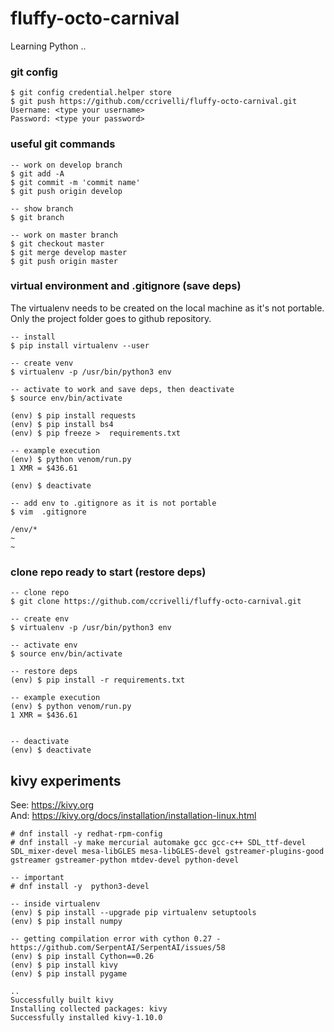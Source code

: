 # fluffy-octo-carnival
Learning Python ..

### git config
```
$ git config credential.helper store
$ git push https://github.com/ccrivelli/fluffy-octo-carnival.git
Username: <type your username>
Password: <type your password>
```

### useful git commands
```
-- work on develop branch
$ git add -A
$ git commit -m 'commit name'
$ git push origin develop

-- show branch
$ git branch

-- work on master branch
$ git checkout master
$ git merge develop master
$ git push origin master

```

### virtual environment and .gitignore (save deps)

The virtualenv needs to be created on the local machine as it's not portable.
Only the project folder goes to github repository.


```
-- install
$ pip install virtualenv --user

-- create venv
$ virtualenv -p /usr/bin/python3 env

-- activate to work and save deps, then deactivate
$ source env/bin/activate

(env) $ pip install requests
(env) $ pip install bs4
(env) $ pip freeze >  requirements.txt

-- example execution
(env) $ python venom/run.py 
1 XMR = $436.61

(env) $ deactivate

-- add env to .gitignore as it is not portable
$ vim  .gitignore

/env/*
~
~

```

### clone repo ready to start (restore deps)
```
-- clone repo
$ git clone https://github.com/ccrivelli/fluffy-octo-carnival.git

-- create env
$ virtualenv -p /usr/bin/python3 env

-- activate env
$ source env/bin/activate

-- restore deps
(env) $ pip install -r requirements.txt 

-- example execution
(env) $ python venom/run.py
1 XMR = $436.61


-- deactivate
(env) $ deactivate

```

## kivy experiments

See: https://kivy.org   
And: https://kivy.org/docs/installation/installation-linux.html  

```
# dnf install -y redhat-rpm-config
# dnf install -y make mercurial automake gcc gcc-c++ SDL_ttf-devel SDL_mixer-devel mesa-libGLES mesa-libGLES-devel gstreamer-plugins-good gstreamer gstreamer-python mtdev-devel python-devel  

-- important
# dnf install -y  python3-devel

-- inside virtualenv
(env) $ pip install --upgrade pip virtualenv setuptools
(env) $ pip install numpy

-- getting compilation error with cython 0.27 - https://github.com/SerpentAI/SerpentAI/issues/58   
(env) $ pip install Cython==0.26
(env) $ pip install kivy
(env) $ pip install pygame

..
Successfully built kivy
Installing collected packages: kivy
Successfully installed kivy-1.10.0


```

